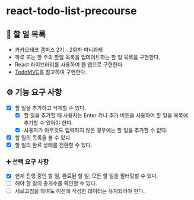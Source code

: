 # react-todo-list-precourse
## 📝 할 일 목록
+ 카카오테크 캠퍼스 2기 - 2회차 미니과제
+ 하루 또는 한 주의 할일 목록을 업데이트하는 할 일 목록을 구현한다.
+ React 라이브러리를 사용하여 웹 앱으로 구현한다.
+ [TodoMVC](https://todomvc.com/examples/react/dist/)를 참고하여 구현한다.

## ⚙️ 기능 요구 사항
- [x] 할 일을 추가하고 삭제할 수 있다.
    - [x] 할 일을 추가할 때 사용자는 Enter 키나 추가 버튼을 사용하여 할 일을 목록에 추가할 수 있어야 한다.
    - [x] 사용자가 아무것도 입력하지 않은 경우에는 할 일을 추가할 수 없다.
- [x] 할 일의 목록을 볼 수 있다.
- [x] 할 일의 완료 상태를 전환할 수 있다.

### ➕ 선택 요구 사항
- [x] 현재 진행 중인 할 일, 완료된 할 일, 모든 할 일을 필터링할 수 있다.
- [ ] 해야 할 일의 총개수를 확인할 수 있다.
- [ ] 새로고침을 하여도 이전에 작성한 데이터는 유지되어야 한다.